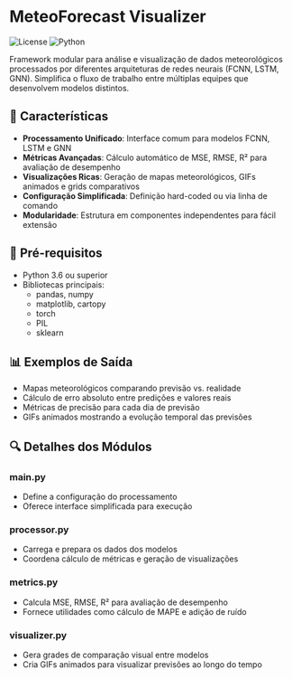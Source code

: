 # MeteoForecast Visualizer

![License](https://img.shields.io/badge/license-MIT-blue)
![Python](https://img.shields.io/badge/python-3.6%2B-green)

Framework modular para análise e visualização de dados meteorológicos processados por diferentes arquiteturas de redes neurais (FCNN, LSTM, GNN). Simplifica o fluxo de trabalho entre múltiplas equipes que desenvolvem modelos distintos.

## 🌟 Características

- **Processamento Unificado**: Interface comum para modelos FCNN, LSTM e GNN
- **Métricas Avançadas**: Cálculo automático de MSE, RMSE, R² para avaliação de desempenho
- **Visualizações Ricas**: Geração de mapas meteorológicos, GIFs animados e grids comparativos
- **Configuração Simplificada**: Definição hard-coded ou via linha de comando
- **Modularidade**: Estrutura em componentes independentes para fácil extensão

## 🔧 Pré-requisitos

- Python 3.6 ou superior
- Bibliotecas principais:
  - pandas, numpy
  - matplotlib, cartopy
  - torch
  - PIL
  - sklearn

## 📊 Exemplos de Saída

- Mapas meteorológicos comparando previsão vs. realidade
- Cálculo de erro absoluto entre predições e valores reais
- Métricas de precisão para cada dia de previsão
- GIFs animados mostrando a evolução temporal das previsões

## 🔍 Detalhes dos Módulos

### main.py
- Define a configuração do processamento
- Oferece interface simplificada para execução

### processor.py
- Carrega e prepara os dados dos modelos
- Coordena cálculo de métricas e geração de visualizações

### metrics.py
- Calcula MSE, RMSE, R² para avaliação de desempenho
- Fornece utilidades como cálculo de MAPE e adição de ruído

### visualizer.py
- Gera grades de comparação visual entre modelos
- Cria GIFs animados para visualizar previsões ao longo do tempo

